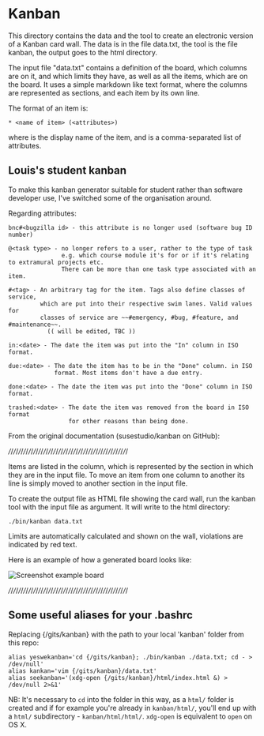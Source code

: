 # Kanban

This directory contains the data and the tool to create an electronic version
of a Kanban card wall. The data is in the file data.txt, the tool is
the file kanban, the output goes to the html directory.

The input file "data.txt" contains a definition of the board, which
columns are on it, and which limits they have, as well as all the items, which
are on the board. It uses a simple markdown like text format, where the
columns are represented as sections, and each item by its own line.

The format of an item is:

    * <name of item> (<attributes>)

where <name of item> is the display name of the item, and <attributes> is a
comma-separated list of attributes.

## Louis's student kanban

To make this kanban generator suitable for student rather than software developer use, I've switched some of the organisation around.

Regarding attributes:

	bnc#<bugzilla id> - this attribute is no longer used (software bug ID number)

	@<task type> - no longer refers to a user, rather to the type of task
	               e.g. which course module it's for or if it's relating to extramural projects etc.
				   There can be more than one task type associated with an item.

    #<tag> - An arbitrary tag for the item. Tags also define classes of service,
             which are put into their respective swim lanes. Valid values for
             classes of service are ~~#emergency, #bug, #feature, and #maintenance~~.
			   (( will be edited, TBC ))

    in:<date> - The date the item was put into the "In" column in ISO format.

    due:<date> - The date the item has to be in the "Done" column. in ISO
                 format. Most items don't have a due entry.

    done:<date> - The date the item was put into the "Done" column in ISO format.

    trashed:<date> - The date the item was removed from the board in ISO format
                     for other reasons than being done.

From the original documentation (susestudio/kanban on GitHub):
	
_/_/_/_/_/_/_/_/_/_/_/_/_/_/_/_/_/_/_/_/_/_/_/_/_/_/_/_/_/_/_/_/_/_/_/_/_/_/_/_/_/_/_/_/_/_/_/_/

Items are listed in the column, which is represented by the section in which
they are in the input file. To move an item from one column to another its line
is simply moved to another section in the input file.

To create the output file as HTML file showing the card wall, run the kanban
tool with the input file as argument. It will write to the html directory:

    ./bin/kanban data.txt

Limits are automatically calculated and shown on the wall, violations are
indicated by red text.

Here is an example of how a generated board looks like:

![Screenshot example board](https://raw.github.com/susestudio/kanban/master/screenshot-board.png)

_/_/_/_/_/_/_/_/_/_/_/_/_/_/_/_/_/_/_/_/_/_/_/_/_/_/_/_/_/_/_/_/_/_/_/_/_/_/_/_/_/_/_/_/_/_/_/_/

## Some useful aliases for your .bashrc

Replacing {/gits/kanban} with the path to your local 'kanban' folder from this repo:

	alias yeswekanban='cd {/gits/kanban}; ./bin/kanban ./data.txt; cd - > /dev/null'
	alias kankan='vim {/gits/kanban}/data.txt'
	alias seekanban='(xdg-open {/gits/kanban}/html/index.html &) > /dev/null 2>&1'

NB: It's necessary to `cd` into the folder in this way, as a `html/` folder is created and if for example you're already in `kanban/html/`, you'll end up with a `html/` subdirectory - `kanban/html/html/`. `xdg-open` is equivalent to `open` on OS X.

